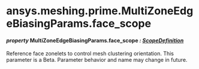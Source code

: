 # ansys.meshing.prime.MultiZoneEdgeBiasingParams.face_scope

#### *property* MultiZoneEdgeBiasingParams.face_scope *: [ScopeDefinition](ansys.meshing.prime.ScopeDefinition.md#ansys.meshing.prime.ScopeDefinition)*

Reference face zonelets to control mesh clustering orientation.
This parameter is a Beta. Parameter behavior and name may change in future.

<!-- !! processed by numpydoc !! -->

